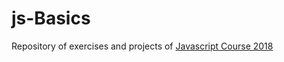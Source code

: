 # js-Basics

Repository of exercises and projects of [Javascript Course 2018](https://www.udemy.com/the-complete-javascript-course)
